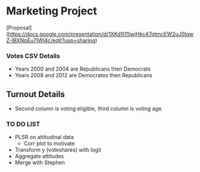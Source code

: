 # Marketing Project

[Proposal] (https://docs.google.com/presentation/d/1XKd1t11IwjHkc47qtmcEW2uJ0lqwZ-IBXNpEu7IWl4c/edit?usp=sharing)

### Votes CSV Details
- Years 2000 and 2004 are Republicans then Democrats
- Years 2008 and 2012 are Democrates then Republicans


## Turnout Details
- Second column is voting eligible, third column is voting age.

### TO DO LIST
- PLSR on attitudinal data
  - Corr plot to motivate
- Transform y (voteshares) with logit
- Aggregate attitudes
- Merge with Stephen
